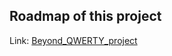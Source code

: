 <h2>Roadmap of this project</h2>
Link: <a href="[https://www.w3schools.com](https://lucid.app/lucidspark/7f673478-c343-4dd0-be73-a9005bd0b2d2/edit?viewport_loc=-2032%2C-434%2C3036%2C1374%2C0_0&invitationId=inv_83a38363-44fc-4f42-9bae-be44b2ee5f20)">Beyond_QWERTY_project</a>
